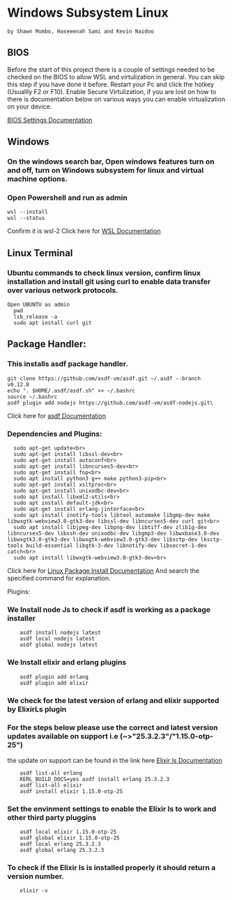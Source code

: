 # Windows Subsystem Linux 
    by Shawn Mumbo, Haseeenah Sami and Kevin Naidoo
## BIOS

Before the start of this project there is a couple of settings needed to be checked on the BIOS to allow WSL and virtulization in general.
You can skip this step if you have done it before.
Restart your Pc and click the hotkey (Usuallly F2 or F10).
Enable Secure Virtulization, if you are lost on how to there is documentation below on various ways you can enable virtualization on your device.

[BIOS Settings Documentation](https://www.minitool.com/news/enable-virtualization-windows-10.html)

## Windows

### On the windows search bar, Open windows features turn on and off, turn on Windows subsystem for linux and virtual machine options.
### Open Powershell and run as admin

    wsl --install
    wsl --status

   Confirm it is wsl-2
   Click here for [WSL Documentation](https://learn.microsoft.com/en-us/windows/wsl/)

## Linux Terminal

### Ubuntu commands to check linux version, confirm linux installation and install git using curl to enable data transfer over various network protocols. 

    Open UBUNTU as admin
      pwd
      lsb_release -a 
      sudo apt install curl git
## Package Handler:

### This installs asdf package handler. 

    git clone https://github.com/asdf-vm/asdf.git ~/.asdf --branch v0.12.0     
    echo ". $HOME/.asdf/asdf.sh" >> ~/.bashrc     
    source ~/.bashrc
    asdf plugin add nodejs https://github.com/asdf-vm/asdf-nodejs.git\
Click here for [asdf Documentation](https://asdf-vm.com/guide/introduction.html)
    
### Dependencies and Plugins:<br>

      sudo apt-get update<br>
      sudo apt-get install libssl-dev<br>
      sudo apt-get install autoconf<br>
      sudo apt-get install libncurses5-dev<br>
      sudo apt-get install fop<br>
      sudo apt install python3 g++ make python3-pip<br>
      sudo apt-get install xsltproc<br>
      sudo apt-get install unixodbc-dev<br>
      sudo apt install libxml2-utils<br>
      sudo apt install default-jdk<br>
      sudo apt-get install erlang-jinterface<br>
      sudo apt install inotify-tools libtool automake libgmp-dev make libwxgtk-webview3.0-gtk3-dev libssl-dev libncurses5-dev curl git<br> 
      sudo apt install libjpeg-dev libpng-dev libtiff-dev zlib1g-dev libncurses5-dev libssh-dev unixodbc-dev libgmp3-dev libwxbase3.0-dev libwxgtk3.0-gtk3-dev libwxgtk-webview3.0-gtk3-dev libsctp-dev lksctp-tools build-essential libgtk-3-dev libnotify-dev libsecret-1-dev catch<br>
      sudo apt install libwxgtk-webview3.0-gtk3-dev<br>
Click here for [Linux Package Install Documentation](https://howtoinstall.co/en/)
And search the specified command for explanation.
      
      
   Plugins:
### We Install node Js to check if asdf is working as a package installer
    
        asdf install nodejs latest    
        asdf local nodejs latest    
        asdf global nodejs latest

        
### We Install elixir and erlang plugins 

        
        asdf plugin add erlang    
        asdf plugin add elixir

### We check for the latest version of erlang and elixir supported by ElixirLs plugin
### For the steps below please use the correct and latest version updates available on support i.e (~>"25.3.2.3"/"1.15.0-otp-25")
the update on support can be found in the link here [Elixir ls Documentation](https://github.com/elixir-lsp/elixir-ls)

        asdf list-all erlang
        KERL_BUILD_DOCS=yes asdf install erlang 25.3.2.3
        asdf list-all elixir
        asdf install elixir 1.15.0-otp-25    

### Set the envinment settings to enable the Elixir ls to work and other third party pluggins
        asdf local elixir 1.15.0-otp-25    
        asdf global elixir 1.15.0-otp-25
        asdf local erlang 25.3.2.3  
        asdf global erlang 25.3.2.3

### To check if the Elixir ls is installed properly it should return a version number.
        elixir -v




     
   
